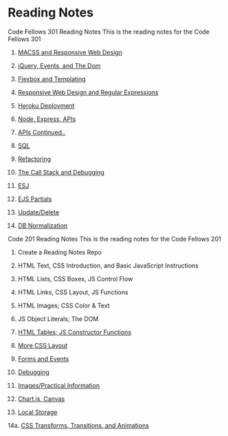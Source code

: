 # Reading Notes

Code Fellows 301 Reading Notes
This is the reading notes for the Code Fellows 301

1. [MACSS and Responsive Web Design](https://github.com/spencer484/Reading_Notes/blob/master/301:%2001.md)

2. [jQuery, Events, and The Dom](https://github.com/spencer484/Reading_Notes/blob/master/301.%2002.md)

3. [Flexbox and Templating](https://github.com/spencer484/Reading_Notes/blob/master/301.%2003.md)

4. [Responsive Web Design and Regular Expressions](https://github.com/spencer484/Reading_Notes/blob/master/301.%2004.md)

5. [Heroku Deployment](https://github.com/spencer484/Reading_Notes/blob/master/301.%2005.md)

6. [Node, Express, APIs](https://github.com/spencer484/Reading_Notes/blob/master/301.%2006.md)

7. [APIs Continued..](https://github.com/spencer484/Reading_Notes/blob/master/301.%2007.md)

8. [SQL](https://github.com/spencer484/Reading_Notes/blob/master/301.%2008.md)

9. [Refactoring](https://github.com/spencer484/Reading_Notes/blob/master/301.%2009.md)

10. [The Call Stack and Debugging](https://github.com/spencer484/Reading_Notes/blob/master/301.%2010.md)

11. [ESJ](https://github.com/spencer484/Reading_Notes/blob/master/301%20.11.md)

12. [EJS Partials](https://github.com/spencer484/Reading_Notes/blob/master/301.%2012.md)

13. [Update/Delete](https://github.com/spencer484/Reading_Notes/blob/master/301.%2013.md)

14. [DB Normalization](https://github.com/spencer484/Reading_Notes/blob/master/301.%2014a.md)


Code 201 Reading Notes
This is the reading notes for the Code Fellows 201


1. Create a Reading Notes Repo

2. HTML Text, CSS Introduction, and Basic JavaScript Instructions

3. HTML Lists, CSS Boxes, JS Control Flow

4. HTML Links, CSS Layout, JS Functions

5. HTML Images; CSS Color & Text

6. JS Object Literals; The DOM

7. [HTML Tables; JS Constructor Functions](https://github.com/spencer484/reading-notes/blob/master/Reading_7.md) 

8. [More CSS Layout](https://github.com/spencer484/reading-notes/blob/master/Reading_8.md)

9. [Forms and Events](https://github.com/spencer484/reading-notes/blob/master/Reading_9.md)

10. [Debugging](https://github.com/spencer484/reading-notes/blob/master/Reading_10.md)

11. [Images/Practical Information](https://github.com/spencer484/reading-notes/edit/master/Reading_11.md)

12. [Chart.js, Canvas](https://github.com/spencer484/reading-notes/blob/master/Reading_12.md)

13. [Local Storage](https://github.com/spencer484/reading-notes/blob/master/Reading_13.md)

14a. [CSS Transforms, Transitions, and Animations](https://github.com/spencer484/Reading_Notes/blob/master/Reading_14a.md)


